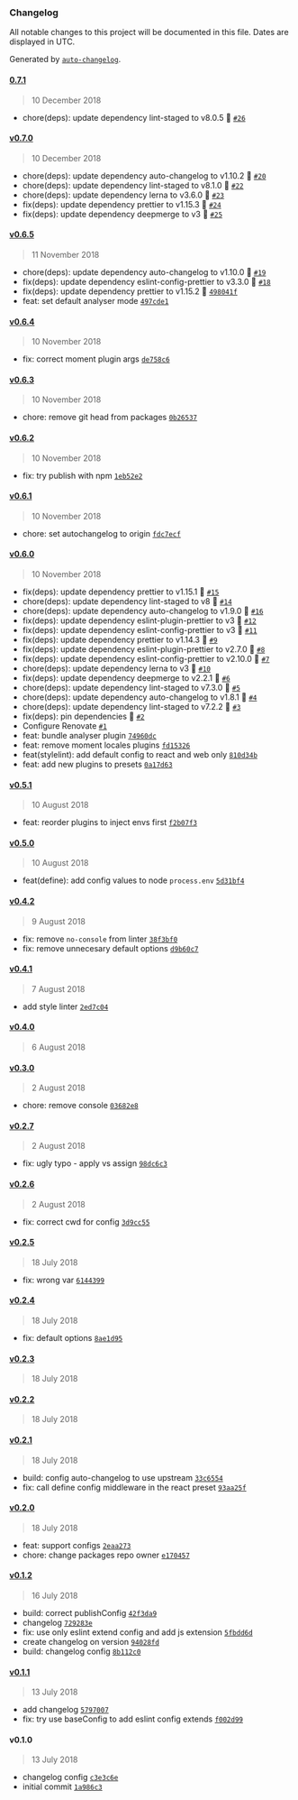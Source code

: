 ### Changelog

All notable changes to this project will be documented in this file. Dates are displayed in UTC.

Generated by [`auto-changelog`](https://github.com/CookPete/auto-changelog).

#### [0.7.1](https://github.com/pagerinc/web-neutrino-scripts/compare/v0.7.0...0.7.1)

> 10 December 2018

- chore(deps): update dependency lint-staged to v8.0.5 🤖 [`#26`](https://github.com/pagerinc/web-neutrino-scripts/pull/26)

#### [v0.7.0](https://github.com/pagerinc/web-neutrino-scripts/compare/v0.6.5...v0.7.0)

> 10 December 2018

- chore(deps): update dependency auto-changelog to v1.10.2 🤖 [`#20`](https://github.com/pagerinc/web-neutrino-scripts/pull/20)
- chore(deps): update dependency lint-staged to v8.1.0 🤖 [`#22`](https://github.com/pagerinc/web-neutrino-scripts/pull/22)
- chore(deps): update dependency lerna to v3.6.0 🤖 [`#23`](https://github.com/pagerinc/web-neutrino-scripts/pull/23)
- fix(deps): update dependency prettier to v1.15.3 🤖 [`#24`](https://github.com/pagerinc/web-neutrino-scripts/pull/24)
- fix(deps): update dependency deepmerge to v3 🤖 [`#25`](https://github.com/pagerinc/web-neutrino-scripts/pull/25)

#### [v0.6.5](https://github.com/pagerinc/web-neutrino-scripts/compare/v0.6.4...v0.6.5)

> 11 November 2018

- chore(deps): update dependency auto-changelog to v1.10.0 🤖 [`#19`](https://github.com/pagerinc/web-neutrino-scripts/pull/19)
- fix(deps): update dependency eslint-config-prettier to v3.3.0 🤖 [`#18`](https://github.com/pagerinc/web-neutrino-scripts/pull/18)
- fix(deps): update dependency prettier to v1.15.2 🤖 [`498041f`](https://github.com/pagerinc/web-neutrino-scripts/commit/498041fb5b8d4e3fa6cd5d9bf6e810f2e818285a)
- feat: set default analyser mode [`497cde1`](https://github.com/pagerinc/web-neutrino-scripts/commit/497cde17a0e4922c78e7dc6fcc7eb466cf22edaf)

#### [v0.6.4](https://github.com/pagerinc/web-neutrino-scripts/compare/v0.6.3...v0.6.4)

> 10 November 2018

- fix: correct moment plugin args [`de758c6`](https://github.com/pagerinc/web-neutrino-scripts/commit/de758c6926128e9de04e2596a10457608cf5c414)

#### [v0.6.3](https://github.com/pagerinc/web-neutrino-scripts/compare/v0.6.2...v0.6.3)

> 10 November 2018

- chore: remove git head from packages [`0b26537`](https://github.com/pagerinc/web-neutrino-scripts/commit/0b26537895bbcec766c27928006608be335ce4f9)

#### [v0.6.2](https://github.com/pagerinc/web-neutrino-scripts/compare/v0.6.1...v0.6.2)

> 10 November 2018

- fix: try publish with npm [`1eb52e2`](https://github.com/pagerinc/web-neutrino-scripts/commit/1eb52e2c16c41c18f04f6d2ff4e3ad89c906b8e8)

#### [v0.6.1](https://github.com/pagerinc/web-neutrino-scripts/compare/v0.6.0...v0.6.1)

> 10 November 2018

- chore: set autochangelog to origin [`fdc7ecf`](https://github.com/pagerinc/web-neutrino-scripts/commit/fdc7ecfbb3c1fe40b5857c1b3c32daedbbb8b36f)

#### [v0.6.0](https://github.com/pagerinc/web-neutrino-scripts/compare/v0.5.1...v0.6.0)

> 10 November 2018

- fix(deps): update dependency prettier to v1.15.1 🤖 [`#15`](https://github.com/pagerinc/web-neutrino-scripts/pull/15)
- chore(deps): update dependency lint-staged to v8 🤖 [`#14`](https://github.com/pagerinc/web-neutrino-scripts/pull/14)
- chore(deps): update dependency auto-changelog to v1.9.0 🤖 [`#16`](https://github.com/pagerinc/web-neutrino-scripts/pull/16)
- fix(deps): update dependency eslint-plugin-prettier to v3 🤖 [`#12`](https://github.com/pagerinc/web-neutrino-scripts/pull/12)
- fix(deps): update dependency eslint-config-prettier to v3 🤖 [`#11`](https://github.com/pagerinc/web-neutrino-scripts/pull/11)
- fix(deps): update dependency prettier to v1.14.3 🤖 [`#9`](https://github.com/pagerinc/web-neutrino-scripts/pull/9)
- fix(deps): update dependency eslint-plugin-prettier to v2.7.0 🤖 [`#8`](https://github.com/pagerinc/web-neutrino-scripts/pull/8)
- fix(deps): update dependency eslint-config-prettier to v2.10.0 🤖 [`#7`](https://github.com/pagerinc/web-neutrino-scripts/pull/7)
- chore(deps): update dependency lerna to v3 🤖 [`#10`](https://github.com/pagerinc/web-neutrino-scripts/pull/10)
- fix(deps): update dependency deepmerge to v2.2.1 🤖 [`#6`](https://github.com/pagerinc/web-neutrino-scripts/pull/6)
- chore(deps): update dependency lint-staged to v7.3.0 🤖 [`#5`](https://github.com/pagerinc/web-neutrino-scripts/pull/5)
- chore(deps): update dependency auto-changelog to v1.8.1 🤖 [`#4`](https://github.com/pagerinc/web-neutrino-scripts/pull/4)
- chore(deps): update dependency lint-staged to v7.2.2 🤖 [`#3`](https://github.com/pagerinc/web-neutrino-scripts/pull/3)
- fix(deps): pin dependencies 🤖 [`#2`](https://github.com/pagerinc/web-neutrino-scripts/pull/2)
- Configure Renovate [`#1`](https://github.com/pagerinc/web-neutrino-scripts/pull/1)
- feat: bundle analyser plugin [`74960dc`](https://github.com/pagerinc/web-neutrino-scripts/commit/74960dcc6d693bd5c87d6bd779569ca9bf617791)
- feat: remove moment locales plugins [`fd15326`](https://github.com/pagerinc/web-neutrino-scripts/commit/fd1532619da77cdc5b684576e6f9ae61255039d9)
- feat(stylelint): add default config to react and web only [`810d34b`](https://github.com/pagerinc/web-neutrino-scripts/commit/810d34b4dcbd7d817bd9cc15e9cde35a83a3fcf0)
- feat: add new plugins to presets [`0a17d63`](https://github.com/pagerinc/web-neutrino-scripts/commit/0a17d636740e70956dabb78a5a4521568dcfe416)

#### [v0.5.1](https://github.com/pagerinc/web-neutrino-scripts/compare/v0.5.0...v0.5.1)

> 10 August 2018

- feat: reorder plugins to inject envs first [`f2b07f3`](https://github.com/pagerinc/web-neutrino-scripts/commit/f2b07f3717a09b868210279e84c9f3f591c8317d)

#### [v0.5.0](https://github.com/pagerinc/web-neutrino-scripts/compare/v0.4.2...v0.5.0)

> 10 August 2018

- feat(define): add config values to node `process.env` [`5d31bf4`](https://github.com/pagerinc/web-neutrino-scripts/commit/5d31bf490b7eecb99191a054075a1fdeaa7ebc19)

#### [v0.4.2](https://github.com/pagerinc/web-neutrino-scripts/compare/v0.4.1...v0.4.2)

> 9 August 2018

- fix: remove `no-console` from linter [`38f3bf0`](https://github.com/pagerinc/web-neutrino-scripts/commit/38f3bf071cf76f643d071627fb50c639a07a3a00)
- fix: remove unnecesary default options [`d9b60c7`](https://github.com/pagerinc/web-neutrino-scripts/commit/d9b60c73f8e1b7d68e36245375f450e1eed59eca)

#### [v0.4.1](https://github.com/pagerinc/web-neutrino-scripts/compare/v0.4.0...v0.4.1)

> 7 August 2018

- add style linter [`2ed7c04`](https://github.com/pagerinc/web-neutrino-scripts/commit/2ed7c0482d443d8b9a4661fd4b1531d8f3f5d6ed)

#### [v0.4.0](https://github.com/pagerinc/web-neutrino-scripts/compare/v0.3.0...v0.4.0)

> 6 August 2018

#### [v0.3.0](https://github.com/pagerinc/web-neutrino-scripts/compare/v0.2.7...v0.3.0)

> 2 August 2018

- chore: remove console [`03682e8`](https://github.com/pagerinc/web-neutrino-scripts/commit/03682e8dcd0652cfa4b61e69a40903baff70a563)

#### [v0.2.7](https://github.com/pagerinc/web-neutrino-scripts/compare/v0.2.6...v0.2.7)

> 2 August 2018

- fix: ugly typo - apply vs assign [`98dc6c3`](https://github.com/pagerinc/web-neutrino-scripts/commit/98dc6c36aedeeb83d5d420fddaf4698539a478db)

#### [v0.2.6](https://github.com/pagerinc/web-neutrino-scripts/compare/v0.2.5...v0.2.6)

> 2 August 2018

- fix: correct cwd for config [`3d9cc55`](https://github.com/pagerinc/web-neutrino-scripts/commit/3d9cc55bc80f41942196523f894d71f08d403fe1)

#### [v0.2.5](https://github.com/pagerinc/web-neutrino-scripts/compare/v0.2.4...v0.2.5)

> 18 July 2018

- fix: wrong var [`6144399`](https://github.com/pagerinc/web-neutrino-scripts/commit/614439922d1721279d31dee499b4cd782909bf3c)

#### [v0.2.4](https://github.com/pagerinc/web-neutrino-scripts/compare/v0.2.3...v0.2.4)

> 18 July 2018

- fix: default options [`8ae1d95`](https://github.com/pagerinc/web-neutrino-scripts/commit/8ae1d95c5ba9d738b34fa84c60fcce9545e22c94)

#### [v0.2.3](https://github.com/pagerinc/web-neutrino-scripts/compare/v0.2.2...v0.2.3)

> 18 July 2018

#### [v0.2.2](https://github.com/pagerinc/web-neutrino-scripts/compare/v0.2.1...v0.2.2)

> 18 July 2018

#### [v0.2.1](https://github.com/pagerinc/web-neutrino-scripts/compare/v0.2.0...v0.2.1)

> 18 July 2018

- build: config auto-changelog to use upstream [`33c6554`](https://github.com/pagerinc/web-neutrino-scripts/commit/33c6554993e274b1c1a75434276e67ab1bd1c481)
- fix: call define config middleware in the react preset [`93aa25f`](https://github.com/pagerinc/web-neutrino-scripts/commit/93aa25f28c4752c610b187c49e0dc275dd12e4d4)

#### [v0.2.0](https://github.com/pagerinc/web-neutrino-scripts/compare/v0.1.2...v0.2.0)

> 18 July 2018

- feat: support configs [`2eaa273`](https://github.com/pagerinc/web-neutrino-scripts/commit/2eaa273fec85133b73c699124d66bee51c9c927a)
- chore: change packages repo owner [`e170457`](https://github.com/pagerinc/web-neutrino-scripts/commit/e1704578fdc24f4152c90a64f6d3c004c06a4d87)

#### [v0.1.2](https://github.com/pagerinc/web-neutrino-scripts/compare/v0.1.1...v0.1.2)

> 16 July 2018

- build: correct publishConfig [`42f3da9`](https://github.com/pagerinc/web-neutrino-scripts/commit/42f3da9df728d632c223f237f26a367b653f7c85)
- changelog [`729283e`](https://github.com/pagerinc/web-neutrino-scripts/commit/729283e885744982fec283642a9dda9e84c34f3a)
- fix: use only eslint extend config and add js extension [`5fbdd6d`](https://github.com/pagerinc/web-neutrino-scripts/commit/5fbdd6d88b6d18ee8a12d459565eeb35d62b0d7a)
- create changelog on version [`94028fd`](https://github.com/pagerinc/web-neutrino-scripts/commit/94028fd746c8efb95fa0d5d31fd67a0f0516001b)
- build: changelog config [`8b112c0`](https://github.com/pagerinc/web-neutrino-scripts/commit/8b112c0a54835601fe119fddd25d0ff5bfa26213)

#### [v0.1.1](https://github.com/pagerinc/web-neutrino-scripts/compare/v0.1.0...v0.1.1)

> 13 July 2018

- add changelog [`5797007`](https://github.com/pagerinc/web-neutrino-scripts/commit/57970073b9128538af4b762f375ede0f019d6240)
- fix: try use baseConfig to add eslint config extends [`f002d99`](https://github.com/pagerinc/web-neutrino-scripts/commit/f002d9916a26caf1abb965bc7732d75245d10560)

#### v0.1.0

> 13 July 2018

- changelog config [`c3e3c6e`](https://github.com/pagerinc/web-neutrino-scripts/commit/c3e3c6e003dcf5794a31721c54f90498b610e5c0)
- initial commit [`1a986c3`](https://github.com/pagerinc/web-neutrino-scripts/commit/1a986c33f6162d3c3fe3dc0e96b985c0c95843cb)
